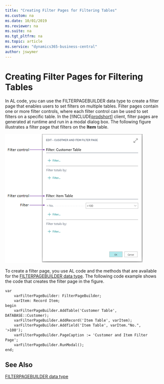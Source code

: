 ```yaml
---
title: "Creating Filter Pages for Filtering Tables"
ms.custom: na
ms.date: 10/01/2019
ms.reviewer: na
ms.suite: na
ms.tgt_pltfrm: na
ms.topic: article
ms.service: "dynamics365-business-central"
author: jswymer
---
```

# Creating Filter Pages for Filtering Tables

In AL code, you can use the FILTERPAGEBUILDER data type to create a filter page that enables users to set filters on multiple tables. Filter pages contain one or more filter controls, where each filter control can be used to set filters on a specific table. In the [!INCLUDE[prodshort](includes/prodshort.md)] client, filter pages are generated at runtime and run in a modal dialog box. The following figure illustrates a filter page that filters on the **Item** table.  
  
 ![Shows a filter page for the item table](media/Filter-Page.png "FilterPage")  
  
To create a filter page, you use AL code and the methods that are available for the [FILTERPAGEBUILDER data type](methods-auto/filterpagebuilder/filterpagebuilder-data-type.md). The following code example shows the code that creates the filter page in the figure.  
  
```  
var
    varFilterPageBuilder: FilterPageBuilder;
    varItem: Record Item;
begin
    varFilterPageBuilder.AddTable('Customer Table', DATABASE::Customer);
    varFilterPageBuilder.AddRecord('Item Table', varItem);
    varFilterPageBuilder.Addfield('Item Table', varItem."No.", '>100');
    varFilterPageBuilder.PageCaption := 'Customer and Item Filter Page';
    varFilterPageBuilder.RunModal();
end;
```
  
## See Also

[FILTERPAGEBUILDER data type](methods-auto/filterpagebuilder/filterpagebuilder-data-type.md)  
